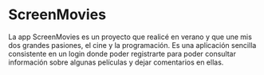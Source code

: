 # ScreenMovies

La app ScreenMovies es un proyecto que realicé en verano y que une mis dos grandes pasiones, el cine y la programación. 
Es una aplicación sencilla consistente en un login donde poder registrarte para poder consultar información sobre algunas películas y dejar comentarios en ellas.
